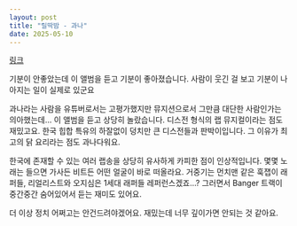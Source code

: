 ```yaml
---
layout: post
title: "릴딱밤 - 과나"
date: 2025-05-10
---
```

[링크](https://youtu.be/pj2VMUJxKBI?feature=shared)

기분이 안좋았는데 이 앨범을 듣고 기분이 좋아졌습니다. 사람이 웃긴 걸 보고 기분이 나아지는 일이 실제로 있군요

과나라는 사람을 유튜버로서는 고평가했지만 뮤지션으로서 그만큼 대단한 사람인가는 의아했는데... 이 앨범을 듣고 상당히 놀랐습니다. 디스전 형식의 랩 뮤지컬이라는 점도 재밌고요. 한국 힙합 특유의 하잘없이 덩치만 큰 디스전들과 판박이입니다. 그 이유가 최고의 닭 요리라는 점도 과나다워요.

한국에 존재할 수 있는 여러 랩송을 상당히 유사하게 카피한 점이 인상적입니다. 몇몇 노래는 들으면 가사든 비트든 어떤 얼굴이 바로 떠올라요. 거중기는 먼치맨 같은 훅잽이 래퍼들, 리얼리스트와 오지심은 1세대 래퍼들 레퍼런스겠죠...? 그러면서 Banger 트랙이 중간중간 숨어있어서 듣는 재미도 있어요.

더 이상 정치 어쩌고는 안건드려야겠어요. 재밌는데 너무 깊이가면 안되는 것 같아요.
